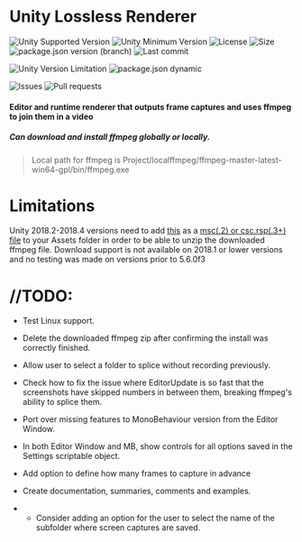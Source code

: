 # Unity Lossless Renderer

![Unity Supported Version](https://img.shields.io/badge/Unity-2018.2%2B-blue?style=plastic) ![Unity Minimum Version](https://img.shields.io/badge/Unity-Min5.6%2B-yellowgreen?style=plastic) ![License](https://img.shields.io/github/license/ParkingLotGames/Unity-Lossless-Renderer?style=plastic) ![Size](https://img.shields.io/github/repo-size/ParkingLotGames/Unity-Lossless-Renderer?style=plastic) ![package.json version (branch)](https://img.shields.io/github/package-json/v/ParkingLotGames/Unity-Lossless-Renderer/main?style=plastic) ![Last commit](https://img.shields.io/github/last-commit/ParkingLotGames/Unity-Lossless-Renderer?style=plastic)

![Unity Version Limitation](https://img.shields.io/badge/Unity%202018.2‑3‑4-Check%20limitations-red?style=plastic) ![package.json dynamic](https://img.shields.io/github/package-json/keywords/ParkingLotGames/Unity-Lossless-Renderer?style=plastic)

![Issues](https://img.shields.io/github/issues-raw/ParkingLotGames/Unity-Lossless-Renderer?style=plastic) ![Pull requests](https://img.shields.io/github/issues-pr-raw/ParkingLotGames/Unity-Lossless-Renderer?style=plastic)

#### Editor and runtime renderer that outputs frame captures and uses ffmpeg to join them in a video
##### Can download and install ffmpeg globally or locally.

> Local path for ffmpeg is Project/localffmpeg/ffmpeg-master-latest-win64-gpl/bin/ffmpeg.exe

# Limitations
Unity 2018.2-2018.4 versions need to add [this](https://gist.github.com/ParkingLotGames/0f8b4bdfa298266cba093c69241e9b43) as a [msc(.2) or csc.rsp(.3+) file](https://forum.unity.com/threads/c-compression-zip-missing.577492/#post-3849472) to your Assets folder in order to be able to unzip the downloaded ffmpeg file.
Download support is not available on 2018.1 or lower versions and no testing was made on versions prior to 5.6.0f3

# //TODO:
- Test Linux support.

- Delete the downloaded ffmpeg zip after confirming the install was correctly finished.

- Allow user to select a folder to splice without recording previously.
 
- Check how to fix the issue where EditorUpdate is so fast that the screenshots have skipped numbers in between them, breaking ffmpeg's ability to splice them.

- Port over missing features to MonoBehaviour version from the Editor Window.

- In both Editor Window and MB, show controls for all options saved in the Settings scriptable object.

- Add option to define how many frames to capture in advance
 
- Create documentation, summaries, comments and examples.
- - Consider adding an option for the user to select the name of the subfolder where screen captures are saved.
